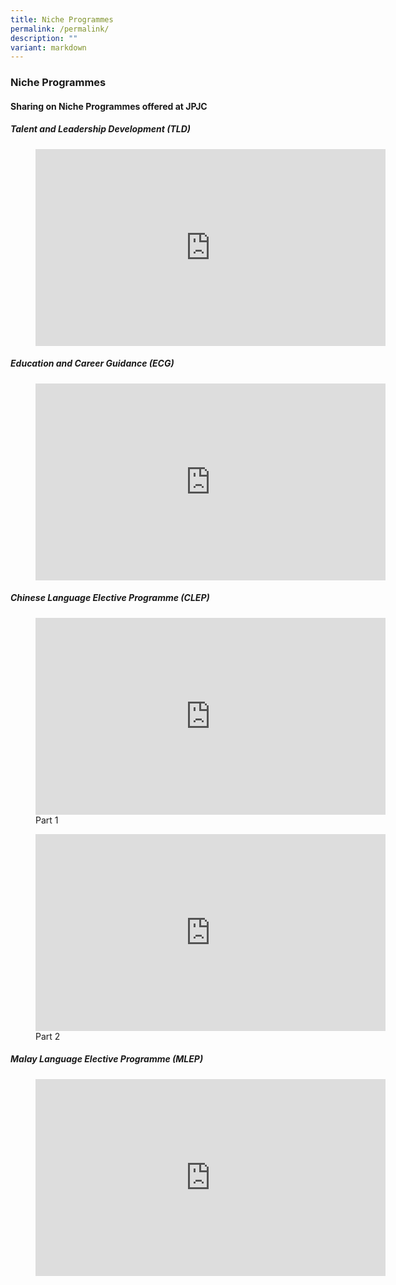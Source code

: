 ```yaml
---
title: Niche Programmes
permalink: /permalink/
description: ""
variant: markdown
---
```

<div align="justify">

<h3>Niche Programmes</h3>
<h4>Sharing on Niche Programmes offered at JPJC</h4>

<h5>Talent and Leadership Development (TLD)</h5>
<figure><iframe width="560" height="315" src="https://www.youtube.com/embed/X4Vv-uUVfiw" title="#WhyJP Open House 2023 - Talent and Leadership Development" frameborder="0" allow="accelerometer; autoplay; clipboard-write; encrypted-media; gyroscope; picture-in-picture; web-share" allowfullscreen=""></iframe></figure>
	
<h5>Education and Career Guidance (ECG)</h5>  
<figure>
<iframe width="560" height="315" src="https://www.youtube.com/embed/X20hydiVzHY" title="YouTube video player" frameborder="0" allow="accelerometer; autoplay; clipboard-write; encrypted-media; gyroscope; picture-in-picture; web-share" allowfullscreen=""></iframe></figure>

<h5>Chinese Language Elective Programme (CLEP)</h5>
<figure>
<iframe width="560" height="315" src="https://www.youtube.com/embed/raiaiSVxl_s" title="YouTube video player" frameborder="0" allow="accelerometer; autoplay; clipboard-write; encrypted-media; gyroscope; picture-in-picture; web-share" allowfullscreen=""></iframe>
<figcaption>Part 1</figcaption>
</figure>
	
<figure>
<iframe width="560" height="315" src="https://www.youtube.com/embed/XfkWoYOjWaM" title="YouTube video player" frameborder="0" allow="accelerometer; autoplay; clipboard-write; encrypted-media; gyroscope; picture-in-picture; web-share" allowfullscreen=""></iframe>
<figcaption>Part 2</figcaption></figure>
	
<h5>Malay Language Elective Programme (MLEP)</h5>
<figure>
<iframe width="560" height="315" src="https://www.youtube.com/embed/oJDcWuYXppk" title="YouTube video player" frameborder="0" allow="accelerometer; autoplay; clipboard-write; encrypted-media; gyroscope; picture-in-picture; web-share" allowfullscreen=""></iframe></figure>
</div>